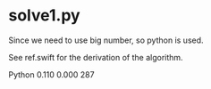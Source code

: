 # solve1.py

Since we need to use big number, so python is used.

See ref.swift for the derivation of the algorithm.

Python	0.110	0.000	287
